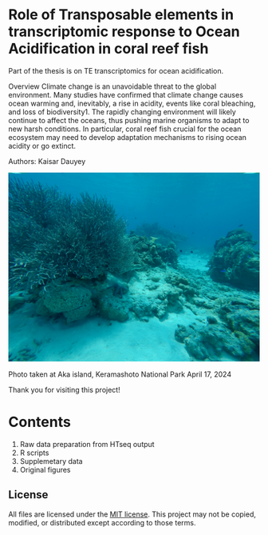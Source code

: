 # Role of Transposable elements in transcriptomic response to Ocean Acidification in coral reef fish
Part of the thesis is on TE transcriptomics for ocean acidification.

Overview
Climate change is an unavoidable threat to the global environment.
 Many studies have confirmed that climate change causes ocean warming and, inevitably, a rise in acidity, events like coral bleaching, and loss of biodiversity1. The rapidly changing environment will likely continue to affect the oceans, thus pushing marine organisms to adapt to new harsh conditions. In particular, coral reef fish crucial for the ocean ecosystem may need to develop adaptation mechanisms to rising ocean acidity or go extinct.
 
Authors:
Kaisar Dauyey 

![Coral reef snapshot at the Aka island, Kerama National Park](images/coral-aka-kame.png)


Photo taken at Aka island, Keramashoto National Park
April 17, 2024


Thank you for visiting this project!

# Contents

1. Raw data preparation from HTseq output
2. R scripts
3. Supplemetary data
4. Original figures


## License
All files are licensed under the [MIT license](http://opensource.org/licenses/MIT). This project may not be copied, modified, or distributed except according to those terms.

